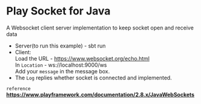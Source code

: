 # Play Socket for Java

A Websocket client server implementation to keep socket open and receive data
* Server(to run this example) - sbt run
* Client:  
Load the URL - https://www.websocket.org/echo.html  
In `Location` - ws://localhost:9000/ws  
Add your `message` in the message box.
* The `Log` replies whether socket is connected and implemented.

`reference`  
**https://www.playframework.com/documentation/2.8.x/JavaWebSockets**